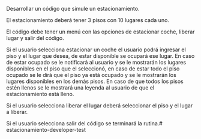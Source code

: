 Desarrollar un código que simule un estacionamiento.

El estacionamiento deberá tener 3 pisos con 10 lugares cada uno.

El código debe tener un menú con las opciones de estacionar coche, liberar lugar y salir del código.

Si el usuario selecciona estacionar un coche el usuario podrá ingresar el piso y el lugar que desea, de estar disponible se ocupará ese lugar. En caso de estar ocupado se le notificará al usuario y se le mostrarán los lugares disponibles en el piso que el seleccionó, en caso de estar todo el piso ocupado se le dirá que el piso ya está ocupado y se le mostrarán los lugares disponibles en los demás pisos. En caso de que todos los pisos estén llenos se le mostrará una leyenda al usuario de que el estacionamiento está lleno.

Si el usuario selecciona liberar el lugar deberá seleccionar el piso y el lugar a liberar.

Si el usuario selecciona salir del código se terminará la rutina.# estacionamiento-developer-test